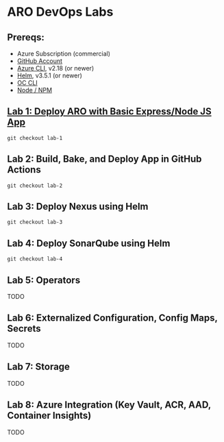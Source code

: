# ARO DevOps Labs

## Prereqs:

- Azure Subscription (commercial)
- [GitHub Account](https://github.com/)
- [Azure CLI](https://docs.microsoft.com/en-us/cli/azure/install-azure-cli), v2.18 (or newer)
- [Helm](https://helm.sh/docs/intro/install/), v3.5.1 (or newer)
- [OC CLI](https://docs.openshift.com/container-platform/4.6/cli_reference/openshift_cli/getting-started-cli.html)
- [Node / NPM](https://nodejs.org/en/download/)

## [Lab 1: Deploy ARO with Basic Express/Node JS App]()

`git checkout lab-1`

## Lab 2: Build, Bake, and Deploy App in GitHub Actions

`git checkout lab-2`

## Lab 3: Deploy Nexus using Helm

`git checkout lab-3`

## Lab 4: Deploy SonarQube using Helm

`git checkout lab-4`

## Lab 5: Operators

TODO

## Lab 6: Externalized Configuration, Config Maps, Secrets

TODO

## Lab 7: Storage

TODO

## Lab 8: Azure Integration (Key Vault, ACR, AAD, Container Insights)

TODO
